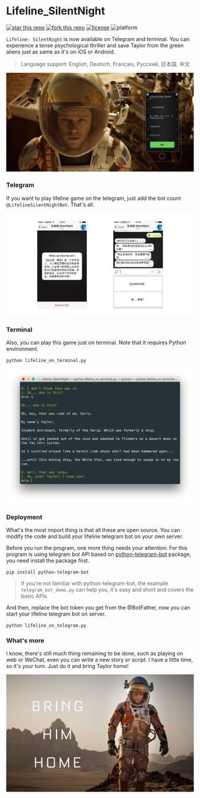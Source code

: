 # Lifeline_SilentNight
[![star this repo](http://github-svg-buttons.herokuapp.com/star.svg?user=Urinx&repo=Lifeline_SilentNight&style=flat&background=1081C1)](http://github.com/Urinx/Lifeline_SilentNight) [![fork this repo](http://github-svg-buttons.herokuapp.com/fork.svg?user=Urinx&repo=Lifeline_SilentNight&style=flat&background=1081C1)](http://github.com/Urinx/Lifeline_SilentNight/fork) [![license](https://img.shields.io/github/license/Urinx/Lifeline_SilentNight.svg)](https://github.com/Urinx/Lifeline_SilentNight/blob/master/LICENSE) ![platform](https://img.shields.io/badge/platform-telegram%20|%20osx%20|%20linux-ff69b4.svg)

`Lifeline: SilentNight` is now available on Telegram and terminal. You can experience a tense psychological thriller and save Taylor from the green aliens just as same as it's on iOS or Android.

> Language support: English, Deutsch, Français, Русский, 日本語, 中文

![lifeline](Images/lifeline.png)

### Telegram
If you want to play lifeline game on the telegram, just add the bot count `@LifelineSilentNightBot`. That's all.

![telegram](Images/telegram.png)

### Terminal
Also, you can play this game just on terminal. Note that it requires Python environment.
```
python lifeline_on_terminal.py
```

![terminal](Images/terminal.png)

### Deployment
What's the most import thing is that all these are open source. You can modify the code and build your lifeline telegram bot on your own server.

Before you run the program, one more thing needs your attention. For this program is using telegram bot API based on [python-telegram-bot](https://github.com/python-telegram-bot/python-telegram-bot) package, you need install the package first.
```
pip install python-telegram-bot
```

> If you're not familiar with python-telegram-bot, the example `telegram_bot_demo.py` can help you, it's easy and short and covers the basic APIs.

And then, replace the bot token you get from the @BotFather, now you can start your lifeline telegram bot on server.
```
python lifeline_on_telegram.py
```

### What's more
I know, there's still much thing remaining to be done, such as playing on web or WeChat, even you can write a new story or script. I have a little time, so it's your turn. Just do it and bring Taylor home!

![bring_him_home](Images/bring_him_home.jpg)
